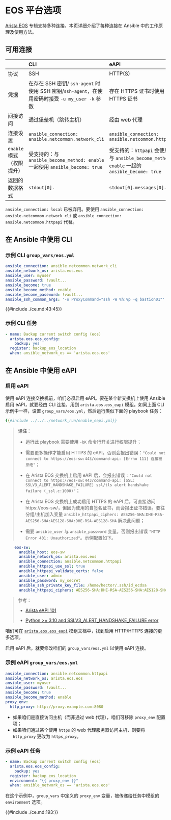 # EOS 平台选项


[Arista EOS](https://galaxy.ansible.com/ui/repo/published/arista/eos) 专辑支持多种连接。本页详细介绍了每种连接在 Ansible 中的工作原理及使用方法。


## 可用连接

|  | CLI | eAPI |
| :-- | :-- | :-- |
| 协议 | SSH | HTTP(S) |
| 凭据 | 在存在 SSH 密钥/ `ssh-agent` 时使用 SSH 密钥/`ssh-agent`，在使用密码时接受 `-u my_user -k` 参数 | 存在 HTTPS 证书时使用 HTTPS 证书 |
| 间接访问 | 通过堡垒机（跳转主机） | 经由 web 代理 |
| 连接设置 | `ansible_connection: ansible.netcommon.network_cli` | `ansible_connection: ansible.netcommon.httpapi` |
| `enable` 模式（权限提升） | 受支持的：与 `ansible_become_method: enable` 一起使用 `ansible_become: true` | 受支持的：`httpapi` 会使用与 `ansible_become_method: enable` 一起的 `ansible_become: true` |
| 返回的数据格式 | `stdout[0].` | `stdout[0].messages[0].` |


`ansible_connection: local` 已被弃用。要使用 `ansible_connection: ansible.netcommon.network_cli` 或 `ansible_connection: ansible.netcommon.httpapi` 代替。


## 在 Ansible 中使用 CLI

### 示例 CLI `group_vars/eos.yml`

```yaml
ansible_connection: ansible.netcommon.network_cli
ansible_network_os: arista.eos.eos
ansible_user: myuser
ansible_password: !vault...
ansible_become: true
ansible_become_method: enable
ansible_become_password: !vault...
ansible_ssh_common_args: '-o ProxyCommand="ssh -W %h:%p -q bastion01"'
```

{{#include ./ce.md:43:45}}

### 示例 CLI 任务

```yaml
- name: Backup current switch config (eos)
  arista.eos.eos_config:
    backup: yes
  register: backup_eos_location
  when: ansible_network_os == 'arista.eos.eos'
```


## 在 Ansible 中使用 eAPI

### 启用 eAPI

使用 eAPI 连接交换机前，咱们必须启用 eAPI。要在某个新交换机上使用 Ansible 启用 eAPI，就要经由 CLI 连接，用到 `arista.eos.eos_eapi` 模组。如同上面 CLI 示例中一样，设置 `group_vars/eos.yml`，然后运行类似下面的 playbook 任务：

```yaml
{{#include ../../../network_run/enable_eapi.yml}}
```

> **译注**：
>
> - 运行此 playbook 需要使用 `-bK` 命令行开关进行权限提升；
>
> - 需要更多操作才能启用 HTTPS 的 eAPI。否则会报出错误：`"Could not connect to https://eos-sw:443/command-api: [Errno 111] 连接被拒绝"`；
>
> - 在 Arista EOS 交换机上启用 eAPI 后，会报出错误：`"Could not connect to https://eos-sw:443/command-api: [SSL: SSLV3_ALERT_HANDSHAKE_FAILURE] ssl/tls alert handshake failure (_ssl.c:1000)"`；
>
> - 在 Arista EOS 交换机上成功启用 HTTPS 的 eAPI 后，可直接访问 https://eos-sw/，但因为使用的自签名证书，而会报出证书错误。要往分组/主机加入变量 `ansible_httpapi_ciphers: AES256-SHA:DHE-RSA-AES256-SHA:AES128-SHA:DHE-RSA-AES128-SHA` 解决此问题；
>
> - 需要 `ansible_user` 与 `ansible_password` 变量。否则报出错误 `"HTTP Error 401: Unauthorized"`。示例配置如下。

```yaml
    eos-sw:
      ansible_host: eos-sw
      ansible_network_os: arista.eos.eos
      ansible_connection: ansible.netcommon.httpapi
      ansible_httpapi_use_ssl: true
      ansible_httpapi_validate_certs: false
      ansible_user: admin
      ansible_password: my_secret
      ansible_ssh_private_key_file: /home/hector/.ssh/id_ecdsa
      ansible_httpapi_ciphers: AES256-SHA:DHE-RSA-AES256-SHA:AES128-SHA:DHE-RSA-AES128-SHA

```
>
> 参考：
>
> - [Arista eAPI 101](https://arista.my.site.com/AristaCommunity/s/article/arista-eapi-101)
>
> - [Python >= 3.10 and SSLV3_ALERT_HANDSHAKE_FAILURE error](https://arista.my.site.com/AristaCommunity/s/article/Python-3-10-and-SSLV3-ALERT-HANDSHAKE-FAILURE-error)

咱们可在 [`arista.eos.eos_eapi`](https://docs.ansible.com/ansible/latest/collections/arista/eos/eos_eapi_module.html#ansible-collections-arista-eos-eos-eapi-module) 模组文档中，找到启用 HTTP/HTTPS 连接的更多选项。


启用 eAPI 后，就要修改咱们的 `group_vars/eos.yml` 以使用 eAPI 连接。


### 示例 eAPI `group_vars/eos.yml`


```yaml
ansible_connection: ansible.netcommon.httpapi
ansible_network_os: arista.eos.eos
ansible_user: myuser
ansible_password: !vault...
ansible_become: true
ansible_become_method: enable
proxy_env:
  http_proxy: http://proxy.example.com:8080
```

- 如果咱们是直接访问主机（而非通过 web 代理），咱们可移除 `proxy_env` 配置项；
- 如果咱们通过某个使用 `https` 的 web 代理服务器访问主机，则要将 `http_proxy` 更改为 `https_proxy`。


### 示例 eAPI 任务

```yaml
- name: Backup current switch config (eos)
  arista.eos.eos_config:
    backup: yes
  register: backup_eos_location
  environment: "{{ proxy_env }}"
  when: ansible_network_os == 'arista.eos.eos'
```

在这个示例中，`group_vars` 中定义的 `proxy_env` 变量，被传递给任务中模组的 `environment` 选项。


{{#include ./ce.md:193:}}
